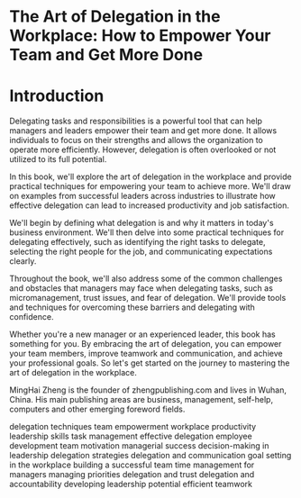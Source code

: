 # The Art of Delegation in the Workplace: How to Empower Your Team and Get More Done

# Introduction

Delegating tasks and responsibilities is a powerful tool that can help managers and leaders empower their team and get more done. It allows individuals to focus on their strengths and allows the organization to operate more efficiently. However, delegation is often overlooked or not utilized to its full potential.

In this book, we'll explore the art of delegation in the workplace and provide practical techniques for empowering your team to achieve more. We'll draw on examples from successful leaders across industries to illustrate how effective delegation can lead to increased productivity and job satisfaction.

We'll begin by defining what delegation is and why it matters in today's business environment. We'll then delve into some practical techniques for delegating effectively, such as identifying the right tasks to delegate, selecting the right people for the job, and communicating expectations clearly.

Throughout the book, we'll also address some of the common challenges and obstacles that managers may face when delegating tasks, such as micromanagement, trust issues, and fear of delegation. We'll provide tools and techniques for overcoming these barriers and delegating with confidence.

Whether you're a new manager or an experienced leader, this book has something for you. By embracing the art of delegation, you can empower your team members, improve teamwork and communication, and achieve your professional goals. So let's get started on the journey to mastering the art of delegation in the workplace.

MingHai Zheng is the founder of zhengpublishing.com and lives in Wuhan, China. His main publishing areas are business, management, self-help, computers and other emerging foreword fields.



delegation techniques
team empowerment
workplace productivity
leadership skills
task management
effective delegation
employee development
team motivation
managerial success
decision-making in leadership
delegation strategies
delegation and communication
goal setting in the workplace
building a successful team
time management for managers
managing priorities
delegation and trust
delegation and accountability
developing leadership potential
efficient teamwork
